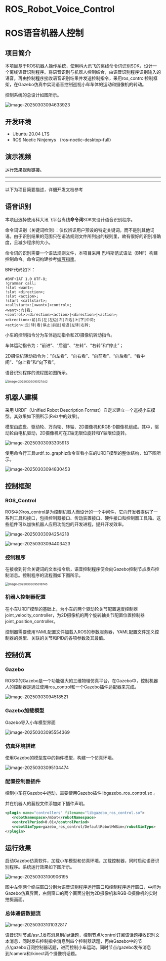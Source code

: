 # ROS_Robot_Voice_Control

# ROS语音机器人控制



## 项目简介

本项目基于ROS机器人操作系统，使用科大讯飞的离线命令词识别SDK，设计一个离线语音识别程序。将语音识别与机器人控制结合，由语音识别程序识别输入的语音，再由控制程序接收语音识别结果并发送控制指令，采用ros_control控制框架，在Gazebo仿真中实现语音控制巡视小车车体的运动和摄像机的转动。

控制系统的总设计如图所示。


![image-20250303094633923](https://github.com/Nightingale-Bei/ROS_Robot_Voice_Control/blob/main/ReadmeFile/Readme.assets/image-20250303094633923.png)



## 开发环境

- Ubuntu  20.04 LTS
- ROS Noetic Ninjemys （ros-noetic-desktop-full）



## 演示视频

运行效果视频链接。





---
---
以下为项目简要描述，详细开发文档参考





## 语音识别

本项目选择使用科大讯飞平台离线**命令词**SDK来设计语音识别程序。

命令词识别（关键词检测）：仅仅辨识用户预设的特定关键词，而不是别其他词语。由于识别结果的范围只在语法规则文件所列出的规则里，故有很好的识别准确度，且减少程序的大小。

命令词的识别需要一个语法规则文件，本项目采用 巴科斯范式语法（BNF）构建控制命令。命令词构建参考[编写指南](https://developer.xfyun.cn/thread/7595)。

BNF代码如下：

```
#BNF+IAT 1.0 UTF-8;
!grammar call;
!slot <want>;
!slot <direction>;
!slot <action>;
!start <callstart>;
<callstart>:[<want>]<control>;
<want>:向|看;
<control>:<direction><action>|<direction>|<action>;
<direction>:前|后|左|左边|右|右边|上|下|中间;
<action>:走|转|看|停止|前进|后退|左转|右转;
```

小车的控制指令分为车体运动指令和2D摄像机转动指令。

车体运动指令为：“前进”、“后退”、“左转”、“右转”和“停止”；

2D摄像机转动指令为：“向左看”、“向右看”、“向前看”、“向后看”、“看中间”、“向上看”和“向下看”。



语音识别程序的流程图如图所示。

<img src="https://github.com/Nightingale-Bei/ROS_Robot_Voice_Control/blob/main/ReadmeFile/Readme.assets/image-20250303095127442.png" alt="image-20250303095127442" style="zoom:67%;" />





## 机器人建模

采用 URDF（Unified Robot Description Format）自定义建立一个巡视小车模型。其效果如下图所示(Rviz中的效果)。

模型由底盘、驱动轮、万向轮、转轴、2D摄像机和RGB-D摄像机组成。其中，驱动轮由电机驱动，2D摄像机可在Z轴无限位旋转和Y轴限位旋转。

![image-20250303093305913](https://github.com/Nightingale-Bei/ROS_Robot_Voice_Control/blob/main/ReadmeFile/Readme.assets/image.png)

使用命令行工具urdf_to_graphiz命令查看小车的URDF模型的整体结构，如下图所示。

![image-20250303094830453](https://github.com/Nightingale-Bei/ROS_Robot_Voice_Control/blob/main/ReadmeFile/Readme.assets/image-20250303094830453.png)







## 控制框架

### ROS_Control

ROS中的ros_control是为控制机器人而设计的一个中间件，它向开发者提供了一系列工具和接口，包括控制器接口、传动装置接口、硬件接口和控制器工具箱。这些组件可以加快机器人应用功能包的开发进程，提升开发效率。

![image-20250303094254218](https://github.com/Nightingale-Bei/ROS_Robot_Voice_Control/blob/main/ReadmeFile/Readme.assets/image-20250303094254218.png)

![image-20250303094403423](https://github.com/Nightingale-Bei/ROS_Robot_Voice_Control/blob/main/ReadmeFile/Readme.assets/image-20250303094403423.png)



### 控制程序

在接收到符合关键词的文本指令后，语音控制程序便会向Gazebo控制节点发布控制消息。控制程序的流程图如下图所示。

<img src="https://github.com/Nightingale-Bei/ROS_Robot_Voice_Control/blob/main/ReadmeFile/Readme.assets/image-20250303095318745.png" alt="image-20250303095318745" style="zoom:67%;" />

### 机器人控制器配置

在小车URDF模型的基础上，为小车的两个驱动轮关节配置速度控制器joint_velocity_controller，为2D摄像机的两个旋转轴关节配置位置控制器joint_position_controller。

控制器需要使用YAML配置文件加载入ROS的参数服务器，YAML配置文件定义控制器的类型、关联的关节和PID的各项参数及其最值。



## 控制仿真

### Gazebo

ROS中的Gazebo是一个功能强大的三维物理仿真平台，在Gazebo中，控制机器人的控制器是通过使用ros_control和一个Gazebo插件适配器来完成。

![image-20250303094518521](https://github.com/Nightingale-Bei/ROS_Robot_Voice_Control/blob/main/ReadmeFile/Readme.assets/image-20250303094518521.png)



### Gazebo加载模型

Gazebo导入小车模型界面

![image-20250303095554369](https://github.com/Nightingale-Bei/ROS_Robot_Voice_Control/blob/main/ReadmeFile/Readme.assets/image-20250303095554369.png)





### 仿真环境搭建

使用Gazebo的模型库中的物件模型，构建一个仿真环境。

![image-20250303095104474](https://github.com/Nightingale-Bei/ROS_Robot_Voice_Control/blob/main/ReadmeFile/Readme.assets/image-20250303095104474.png)



### 配置控制器插件

控制小车在Gazebo中运动，需要使用Gazebo插件libgazebo_ros_control.so 。

并在机器人的藐视文件添加如下插件声明。

```	xml
<plugin name="controllers" filename="libgazebo_ros_control.so">
   <robotNamespace>/mbot</robotNamespace>
   <controlPeriod>0.01</controlPeriod>
   <robotSimType>gazebo_ros_control/DefaultRobotHWSim</robotSimType>
</plugin>
```





## 运行效果

启动Gazebo仿真软件，加载小车模型和仿真环境，加载控制器，同时启动语音识别程序。系统运行效果如下图所示。

![image-20250303100906195](https://github.com/Nightingale-Bei/ROS_Robot_Voice_Control/blob/main/ReadmeFile/Readme.assets/image-20250303100906195.png)

图中左侧两个终端窗口分别为语音识别程序运行窗口和控制程序运行窗口，中间为Gazebo仿真界面，右侧窗口的两个画面分别为2D摄像机和RGB-D摄像机的实时拍摄画面。



### 总体通信数据流

![image-20250303101032817](https://github.com/Nightingale-Bei/ROS_Robot_Voice_Control/blob/main/ReadmeFile/Readme.assets/image-20250303101032817.png)

语音识别节点/asr_1发布消息到/iat话题，控制节点/control订阅该话题接收识别文本消息，同时发布控制指令消息到四个控制器话题，再由Gazebo中的节点/gazebo订阅控制器话题，进而控制小车运动。同时节点/gazebo发布消息到/camera和/kinect两个摄像机话题。

